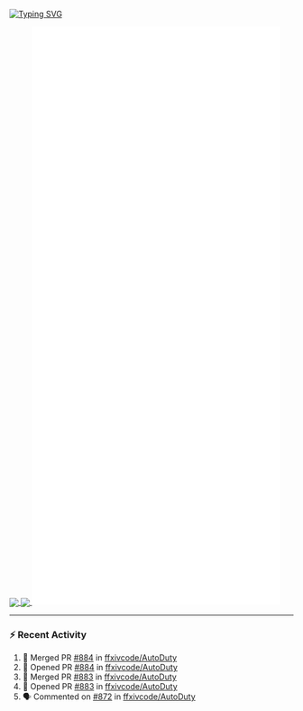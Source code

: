 [![Typing SVG](https://readme-typing-svg.demolab.com?font=Fira+Code&duration=1000&pause=1000&multiline=true&repeat=false&width=435&lines=Simon+Latusek+%7C+Gameplay+Engineer)](https://git.io/typing-svg)

<a href="https://github.com/anuraghazra/github-readme-stats">
  <img height=200 align="center" src="https://github-readme-stats.vercel.app/api?username=erdelf&theme=radical" />
</a>
<a href="https://github.com/anuraghazra/convoychat">
  <img height=200 align="center" src="https://streak-stats.demolab.com?user=erdelf&theme=radical&mode=weekly" />
</a>

<picture>
  <img src="/github-metrics.svg" alt="Metrics">
</picture>

---

### :zap: Recent Activity
<!--START_SECTION:activity-->
1. 🎉 Merged PR [#884](https://github.com/ffxivcode/AutoDuty/pull/884) in [ffxivcode/AutoDuty](https://github.com/ffxivcode/AutoDuty)
2. 💪 Opened PR [#884](https://github.com/ffxivcode/AutoDuty/pull/884) in [ffxivcode/AutoDuty](https://github.com/ffxivcode/AutoDuty)
3. 🎉 Merged PR [#883](https://github.com/ffxivcode/AutoDuty/pull/883) in [ffxivcode/AutoDuty](https://github.com/ffxivcode/AutoDuty)
4. 💪 Opened PR [#883](https://github.com/ffxivcode/AutoDuty/pull/883) in [ffxivcode/AutoDuty](https://github.com/ffxivcode/AutoDuty)
5. 🗣 Commented on [#872](https://github.com/ffxivcode/AutoDuty/issues/872#issuecomment-2767559962) in [ffxivcode/AutoDuty](https://github.com/ffxivcode/AutoDuty)
<!--END_SECTION:activity-->

<!--
**erdelf/erdelf** is a ✨ _special_ ✨ repository because its `README.md` (this file) appears on your GitHub profile.

Here are some ideas to get you started:

- 🔭 I’m currently working on ...
- 🌱 I’m currently learning ...
- 👯 I’m looking to collaborate on ...
- 🤔 I’m looking for help with ...
- 💬 Ask me about ...
- 📫 How to reach me: ...
- 😄 Pronouns: ...
- ⚡ Fun fact: ...
-->
